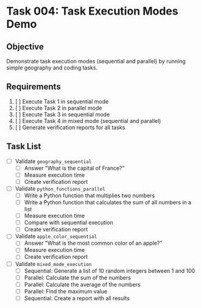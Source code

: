 # Task 004: Task Execution Modes Demo

## Objective
Demonstrate task execution modes (sequential and parallel) by running simple geography and coding tasks.

## Requirements
1. [ ] Execute Task 1 in sequential mode
2. [ ] Execute Task 2 in parallel mode
3. [ ] Execute Task 3 in sequential mode
4. [ ] Execute Task 4 in mixed mode (sequential and parallel)
5. [ ] Generate verification reports for all tasks

## Task List
- [ ] Validate `geography_sequential`
   - [ ] Answer "What is the capital of France?"
   - [ ] Measure execution time
   - [ ] Create verification report

- [ ] Validate `python_functions_parallel`
   - [ ] Write a Python function that multiplies two numbers
   - [ ] Write a Python function that calculates the sum of all numbers in a list
   - [ ] Measure execution time
   - [ ] Compare with sequential execution
   - [ ] Create verification report

- [ ] Validate `apple_color_sequential`
   - [ ] Answer "What is the most common color of an apple?"
   - [ ] Measure execution time
   - [ ] Create verification report

- [ ] Validate `mixed_mode_execution`
   - [ ] Sequential: Generate a list of 10 random integers between 1 and 100
   - [ ] Parallel: Calculate the sum of the numbers
   - [ ] Parallel: Calculate the average of the numbers
   - [ ] Parallel: Find the maximum value
   - [ ] Sequential: Create a report with all results